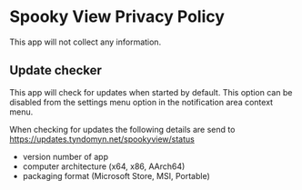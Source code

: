 # Spooky View Privacy Policy

This app will not collect any information.

## Update checker

This app will check for updates when started by default. This option can be disabled from the settings menu option in the notification area context menu.

When checking for updates the following details are send to https://updates.tyndomyn.net/spookyview/status 
- version number of app
- computer architecture (x64, x86, AArch64)
- packaging format (Microsoft Store, MSI, Portable)
